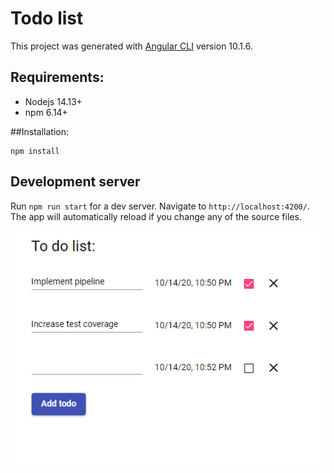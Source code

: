 # Todo list
This project was generated with [Angular CLI](https://github.com/angular/angular-cli) version 10.1.6.

## Requirements:
* Nodejs 14.13+
* npm 6.14+

##Installation:
```
npm install
```

## Development server
Run `npm run start` for a dev server. Navigate to `http://localhost:4200/`. The app will automatically reload if you change any of the source files.

![Todo](./todo.png)
